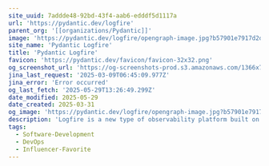 ```yaml
---
site_uuid: 7addde48-92bd-43f4-aab6-edddf5d1117a
url: 'https://pydantic.dev/logfire'
parent_org: '[[organizations/Pydantic]]'
image: 'https://pydantic.dev/logfire/opengraph-image.jpg?b57901e7917d2d58'
site_name: 'Pydantic Logfire'
title: 'Pydantic Logfire'
favicon: 'https://pydantic.dev/favicon/favicon-32x32.png'
og_screenshot_url: 'https://og-screenshots-prod.s3.amazonaws.com/1366x768/80/false/91f667ee67e6ae074f59748e1f2ecb195cad064afd4b060fe636dd8c86a4adb5.jpeg'
jina_last_request: '2025-03-09T06:45:09.977Z'
jina_error: 'Error occurred'
og_last_fetch: '2025-05-29T13:26:49.299Z'
date_modified: 2025-05-29
date_created: 2025-03-31
og_image: 'https://pydantic.dev/logfire/opengraph-image.jpg?b57901e7917d2d58'
description: 'Logfire is a new type of observability platform built on the same belief as Pydantic — that the most powerful tools can be easy to use.'
tags:
  - Software-Development
  - DevOps
  - Influencer-Favorite
---
```


